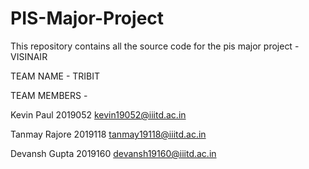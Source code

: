 # PIS-Major-Project
This repository contains all the source code for the pis major project - VISINAIR

TEAM NAME - TRIBIT






TEAM MEMBERS -

Kevin Paul      2019052  kevin19052@iiitd.ac.in

Tanmay Rajore   2019118  tanmay19118@iiitd.ac.in

Devansh Gupta   2019160  devansh19160@iiitd.ac.in


